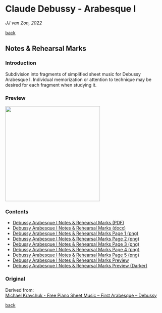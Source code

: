 Claude Debussy - Arabesque Ⅰ
============================

*JJ van Zon, 2022*

[back](../README.md)

Notes & Rehearsal Marks
-----------------------

### Introduction

Subdivision into fragments of simplified sheet music for Debussy Arabesque Ⅰ. Individual memorization or attention to technique may be desired for each fragment when studying it.

### Preview

<img src="debussy-arabesque-1-notes-rehearsal-marks-preview.png" height="300" />

### Contents

- [Debussy Arabesque Ⅰ Notes & Rehearsal Marks (PDF)](debussy-arabesque-1-notes-rehearsal-marks.pdf)
- [Debussy Arabesque Ⅰ Notes & Rehearsal Marks (docx)](debussy-arabesque-1-notes-rehearsal-marks.docx)
- [Debussy Arabesque Ⅰ Notes & Rehearsal Marks Page 1 (png)](debussy-arabesque-1-notes-rehearsal-marks-page-1.png)
- [Debussy Arabesque Ⅰ Notes & Rehearsal Marks Page 2 (png)](debussy-arabesque-1-notes-rehearsal-marks-page-2.png)
- [Debussy Arabesque Ⅰ Notes & Rehearsal Marks Page 3 (png)](debussy-arabesque-1-notes-rehearsal-marks-page-3.png)
- [Debussy Arabesque Ⅰ Notes & Rehearsal Marks Page 4 (png)](debussy-arabesque-1-notes-rehearsal-marks-page-4.png)
- [Debussy Arabesque Ⅰ Notes & Rehearsal Marks Page 5 (png)](debussy-arabesque-1-notes-rehearsal-marks-page-5.png)
- [Debussy Arabesque Ⅰ Notes & Rehearsal Marks Preview](debussy-arabesque-1-notes-rehearsal-marks-preview.png)
- [Debussy Arabesque Ⅰ Notes & Rehearsal Marks Preview (Darker)](debussy-arabesque-1-notes-rehearsal-marks-preview-darker.png)

### Original

Derived from:  
<a href="https://michaelkravchuk.com/free-piano-sheet-music-first-arabesque-debussy/" target="_blank">Michael Kravchuk - Free Piano Sheet Music – First Arabesque – Debussy</a>

[back](../README.md)